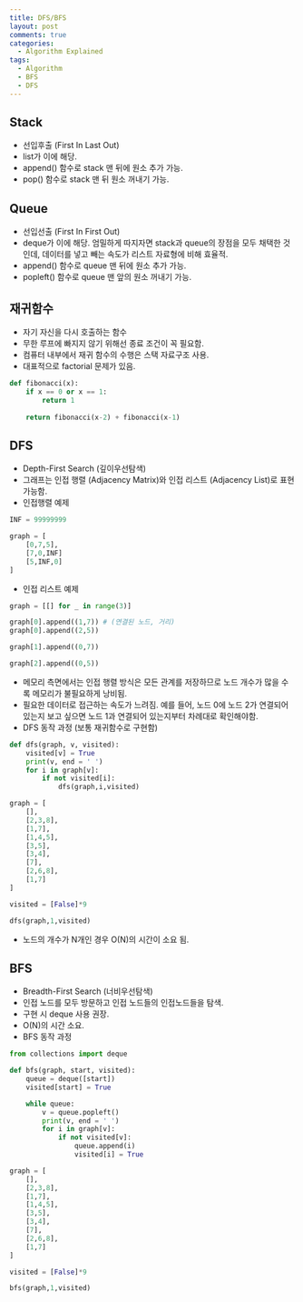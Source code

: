 ```yaml
---
title: DFS/BFS
layout: post
comments: true
categories:
  - Algorithm Explained
tags:
  - Algorithm
  - BFS
  - DFS
---
```


## Stack

* 선입후출 (First In Last Out)
* list가 이에 해당.
* append() 함수로 stack 맨 뒤에 원소 추가 가능.
* pop() 함수로 stack 맨 뒤 원소 꺼내기 가능.

## Queue

* 선입선출 (First In First Out)
* deque가 이에 해당. 엄밀하게 따지자면 stack과 queue의 장점을 모두 채택한 것인데, 데이터를 넣고 빼는 속도가 리스트 자료형에 비해 효율적.
* append() 함수로 queue 맨 뒤에 원소 추가 가능.
* popleft() 함수로 queue 맨 앞의 원소 꺼내기 가능.

## 재귀함수

* 자기 자신을 다시 호출하는 함수
* 무한 루프에 빠지지 않기 위해선 종료 조건이 꼭 필요함.
* 컴퓨터 내부에서 재귀 함수의 수행은 스택 자료구조 사용.
* 대표적으로 factorial 문제가 있음.

```python
def fibonacci(x):
    if x == 0 or x == 1:
        return 1
    
    return fibonacci(x-2) + fibonacci(x-1)

```

## DFS

* Depth-First Search (깊이우선탐색)
* 그래프는 인접 행렬 (Adjacency Matrix)와 인접 리스트 (Adjacency List)로 표현 가능함.
* 인접행렬 예제

```python
INF = 99999999

graph = [
    [0,7,5],
    [7,0,INF]
    [5,INF,0]
]
```

* 인접 리스트 예제

```python
graph = [[] for _ in range(3)]

graph[0].append((1,7)) # (연결된 노드, 거리)
graph[0].append((2,5))

graph[1].append((0,7))

graph[2].append((0,5))
```

* 메모리 측면에서는 인접 행렬 방식은 모든 관계를 저장하므로 노드 개수가 많을 수록 메모리가 불필요하게 낭비됨.
* 필요한 데이터로 접근하는 속도가 느려짐. 예를 들어, 노드 0에 노드 2가 연결되어 있는지 보고 싶으면 노드 1과 연결되어 있는지부터 차례대로 확인해야함.
* DFS 동작 과정 (보통 재귀함수로 구현함)

```python
def dfs(graph, v, visited):
    visited[v] = True
    print(v, end = ' ')
    for i in graph[v]:
        if not visited[i]:
            dfs(graph,i,visited)

graph = [
    [],
    [2,3,8],
    [1,7],
    [1,4,5],
    [3,5],
    [3,4],
    [7],
    [2,6,8],
    [1,7]
]

visited = [False]*9

dfs(graph,1,visited)
```

* 노드의 개수가 N개인 경우 O(N)의 시간이 소요 됨. 

## BFS
* Breadth-First Search (너비우선탐색)
* 인접 노드를 모두 방문하고 인접 노드들의 인접노드들을 탐색.
* 구현 시 deque 사용 권장.
* O(N)의 시간 소요.
* BFS 동작 과정

```python
from collections import deque

def bfs(graph, start, visited):
    queue = deque([start])
    visited[start] = True

    while queue:
        v = queue.popleft()
        print(v, end = ' ')
        for i in graph[v]:
            if not visited[v]:
                queue.append(i)
                visited[i] = True

graph = [
    [],
    [2,3,8],
    [1,7],
    [1,4,5],
    [3,5],
    [3,4],
    [7],
    [2,6,8],
    [1,7]
]

visited = [False]*9

bfs(graph,1,visited)
```

